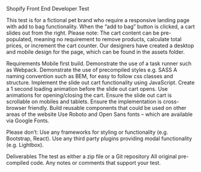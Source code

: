 Shopify Front End Developer Test

This test is for a fictional pet brand who require a responsive landing page with add to bag functionality. When the “add to bag” button is clicked, a cart slides out from the right.
Please note: The cart content can be pre-populated, meaning no requirement to remove products, calculate total prices, or increment the cart counter.
Our designers have created a desktop and mobile design for the page, which can be found in the assets folder. 

Requirements
Mobile first build.
Demonstrate the use of a task runner such as Webpack.
Demonstrate the use of precompiled styles e.g. SASS
A naming convention such as BEM, for easy to follow css classes and structure.
Implement the slide out cart functionality using JavaScript.
Create a 1 second loading animation before the slide out cart opens.
Use animations for opening/closing the cart.
Ensure the slide out cart is scrollable on mobiles and tablets.
Ensure the implementation is cross-browser friendly.
Build reusable components that could be used on other areas of the website
Use Roboto and Open Sans fonts – which are available via Google Fonts.

Please don’t:
Use any frameworks for styling or functionality (e.g. Bootstrap, React).
Use any third party plugins providing modal functionality (e.g. Lightbox).

Deliverables
The test as either a zip file or a Git repository
All original pre-compiled code.
Any notes or comments that support your test.